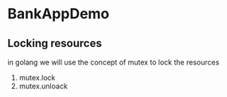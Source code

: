 # BankAppDemo

## Locking resources
in golang we will use the concept of mutex to lock the resources
1. mutex.lock 
2. mutex.unloack